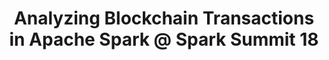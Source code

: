 ---
title: "Analyzing Blockchain Transactions in Apache Spark @ Spark Summit 18"
description: "In this presentation I showed a simple way of leveraging Spark's GraphX and GraphFrames for analyzing the transaction graph of Bitcoin transactions. Real data was used."
link: "https://databricks.com/speaker/jiri-kremser"
tags: ["spark", "SAIS", "openshift", "bitcoin"]
weight: 300
year: 2018
draft: false
---